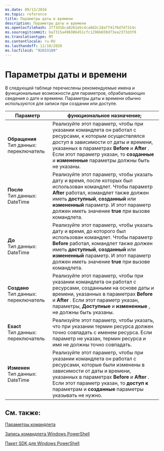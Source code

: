 ```yaml
---
ms.date: 09/13/2016
ms.topic: reference
title: Параметры даты и времени
description: Параметры даты и времени
ms.openlocfilehash: 2f73d16ca8261ebc4ca8d2c18aff4176d7d7314c
ms.sourcegitcommit: ba7315a496986451cfc1296b659d73ea2373d3f0
ms.translationtype: MT
ms.contentlocale: ru-RU
ms.lasthandoff: 12/10/2020
ms.locfileid: "92653189"
---
```

# <a name="date-and-time-parameters"></a>Параметры даты и времени

В следующей таблице перечислены рекомендуемые имена и функциональные возможности для параметров, обрабатывающих сведения о дате и времени. Параметры даты и времени обычно используются для записи при создании или доступе.

|Параметр|функциональное назначение;|
|---|---|
|**Обращения**<br>Тип данных: переключатель|Реализуйте этот параметр, чтобы при указании командлета он работал с ресурсами, к которым осуществлялся доступ в зависимости от даты и времени, указанных в параметрах **Before** и **After** . Если этот параметр указан, то **созданные** и **измененные** параметры должны быть не указаны.|
|**После**<br>Тип данных: DateTime|Реализуйте этот параметр, чтобы указать дату и время, после которых был использован командлет. Чтобы параметр **After** работал, командлет также должен иметь **доступный**, **созданный** или **измененный** параметр. И этот параметр должен иметь значение **true** при вызове командлета.|
|**До**<br>Тип данных: DateTime|Реализуйте этот параметр, чтобы указать дату и время, до которого был использован командлет. Чтобы параметр **Before** работал, командлет также должен иметь **доступный**, **созданный** или **измененный** параметр. И этот параметр должен иметь значение **true** при вызове командлета.|
|**Создано**<br>Тип данных: переключатель|Реализуйте этот параметр, чтобы при указании командлета он работал с ресурсами, созданными на основе даты и времени, указанных в параметрах **Before** и **After** . Если этот параметр указан, параметры, **Доступные** и **измененные** , не должны быть указаны.|
|**Exact**<br>Тип данных: переключатель|Реализуйте этот параметр, чтобы указать, что при указании термин ресурса должен точно совпадать с именем ресурса. Если параметр не указан, термин ресурса и имя не должны точно совпадать.|
|**Изменен**<br>Тип данных: DateTime|Реализуйте этот параметр, чтобы при указании командлета он работал с ресурсами, которые были изменены в зависимости от даты и времени, указанных в параметрах **Before** и **After** . Если этот параметр указан, то **доступ к** параметрам и **созданные** параметры указывать не нужно.|
## <a name="see-also"></a>См. также:

[Параметры командлета](./cmdlet-parameters.md)

[Запись командлета Windows PowerShell](./writing-a-windows-powershell-cmdlet.md)

[Пакет SDK для Windows PowerShell](../windows-powershell-reference.md)
